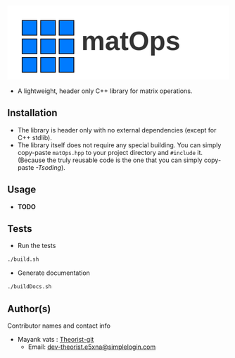 
![alt text](./assets/svgviewer-output.svg)

* A lightweight, header only C++ library for matrix operations.

## Installation

* The library is header only with no external dependencies (except for C++ stdlib).
* The library itself does not require any special building. You can simply copy-paste ```matOps.hpp``` to your project directory and ```#include``` it.
(Because the truly reusable code is the one that you can simply copy-paste *-Tsoding*).

## Usage

* __TODO__

## Tests

* Run the tests

```bash
./build.sh
```

* Generate documentation

```bash
./buildDocs.sh
```

## Author(s)

Contributor names and contact info

* Mayank vats : [Theorist-git](https://github.com/Theorist-Git)
  * Email: <dev-theorist.e5xna@simplelogin.com>
